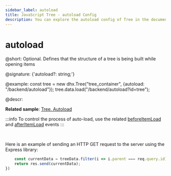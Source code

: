 ```yaml
---
sidebar_label: autoload
title: JavaScript Tree - autoload Config 
description: You can explore the autoload config of Tree in the documentation of the DHTMLX JavaScript UI library. Browse developer guides and API reference, try out code examples and live demos, and download a free 30-day evaluation version of DHTMLX Suite.
---
```


# autoload

@short: Optional. Defines that the structure of a tree is being built while opening items

@signature: {'autoload?: string;'}

@example:
const tree = new dhx.Tree("tree_container", {autoload: "/backend/autoload"});
tree.data.load("/backend/autoload?id=tree");

@descr:

**Related sample**: [Tree. Autoload](https://snippet.dhtmlx.com/ahrblf1m)

:::info
To control the process of auto-load, use the related [beforeItemLoad](tree_collection/api/treecollection_beforeitemload_event.md) and [afterItemLoad](tree_collection/api/treecollection_afteritemload_event.md) events
:::

<br>

Here is an example of sending an HTTP GET request to the server using the Express library:

```javascript
    const currentData = treeData.filter(i => i.parent === req.query.id);
    return res.send(currentData);
})
```

[comment]: # (@related: tree/initialization_of_dhtmlxtree.md#initialize-tree)
